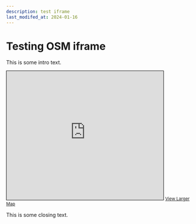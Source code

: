 ```yaml
---
description: test iframe
last_modifed_at: 2024-01-16
---
```

# Testing OSM iframe

This is some intro text. 

<iframe width="425" height="350" src="https://www.openstreetmap.org/export/embed.html?bbox=-4.450203180313111%2C36.71817253686705%2C-4.447963535785676%2C36.7191314404007&amp;layer=transportmap&amp;marker=36.71865199013015%2C-4.449083358049393" style="border: 1px solid black"></iframe>
<small><a href="https://www.openstreetmap.org/?mlat=36.71865&amp;mlon=-4.44908#map=20/36.71865/-4.44908&amp;layers=T">View Larger Map</a></small>


This is some closing text.
